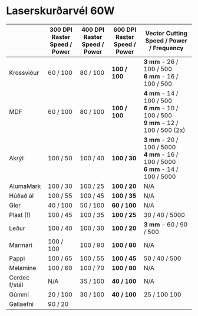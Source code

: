 # Laserskurðarvél 60W

|                   |   300 DPI Raster<br>Speed / Power | 400 DPI Raster<br>Speed / Power  | 600 DPI Raster <br>Speed / Power | Vector Cutting <br>Speed / Power / Frequency
|   ---             |   ---         |   ---             |   ---             |   ---
|   Krossviður      |   60 / 100    |   80 / 100        |   <b>100 / 100 </b>      |   <b>3 mm</b> - 26 / 100 / 500<br><b>6 mm</b> - 16 / 100 / 500<br>
|   MDF             |   60 / 100    |   80 / 100        |   <b>100 / 100 </b>      |   <b>4 mm</b> - 14 / 100 / 500<br><b>6 mm</b> - 10 / 100 / 500<br><b>9 mm</b> - 12 / 100 / 500 (2x)
|   Akrýl           |   100 / 50    |   100 / 40        |   <b>100 / 30  </b>      |   <b>3 mm</b> - 20 / 100 / 5000<br><b>4 mm</b> - 16 / 100 / 5000<br><b>6 mm</b> - 14 / 100 / 5000<br>
|   AlumaMark       |   100 / 30    |   100 / 25        |   <b>100 / 20  </b>      |   N/A
|   Húðað ál        |   100 / 55    |   100 / 45        |   <b>100 / 35  </b>      |   N/A
|   Gler            |   40 / 100    |   50 / 100        |   <b>60 / 100 </b>       |   N/A
|   Plast (!)       |   100 / 45    |   100 / 35        |   <b>100 / 25  </b>      |   30 / 40 / 5000
|   Leður           |   100 / 40    |   100 / 30        |   <b>100 / 20  </b>      |   <b>3 mm</b> - 60 / 90 / 500
|   Marmari         |   100 / 100   |   100 / 90        |   <b>100 / 80  </b>      |   N/A
|   Pappi           |   100 / 65    |   100 / 55        |   <b>100 / 45  </b>      |   50 / 40 / 500
|   Melamine        |   100 / 60    |   100 / 70        |   <b>100 / 80  </b>      |   N/A
|   Cerdec f/stál   |   N/A         |   35 / 100        |   <b>40 / 100 </b>       |   N/A
|   Gúmmí           |   20 / 100    |   30 / 100        |   <b>40 / 100 </b>       |   25 / 100 100
|   Gallaefni       |   90 / 20     |                   |                   |   
